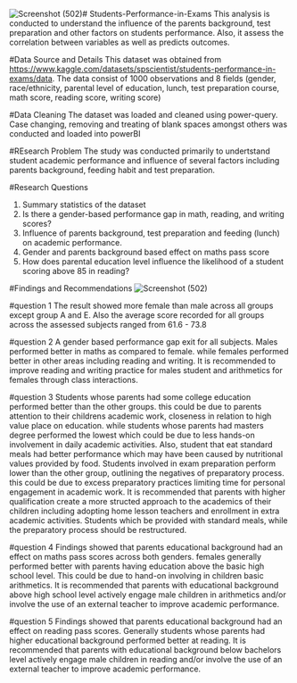![Screenshot (502)](https://github.com/user-attachments/assets/88b81496-fddb-43e1-958a-0ba1d1702597)# Students-Performance-in-Exams
This analysis is conducted to understand the influence of the parents background, test preparation and other factors on students performance. Also, it assess the correlation between variables as well as predicts outcomes.

#Data Source and Details
This dataset was obtained from https://www.kaggle.com/datasets/spscientist/students-performance-in-exams/data. The data consist of 1000 observations and 8 fields (gender,	race/ethnicity,	parental level of education, lunch, test preparation course, math score, reading score, writing score)

#Data Cleaning
The dataset was loaded and cleaned using power-query. Case changing, removing and treating of blank spaces amongst others was conducted and loaded into powerBI

#REsearch Problem
The study was conducted primarily to undertstand student academic performance and influence of several factors including parents background, feeding habit and test preparation.

#Research Questions
1. Summary statistics of the dataset
2. Is there a gender-based performance gap in math, reading, and writing scores?
3. Influence of parents background, test preparation and feeding (lunch) on academic performance.
4. Gender and parents background based effect on maths pass score
5. How does parental education level influence the likelihood of a student scoring above 85 in reading?

#Findings and Recommendations
![Screenshot (502)](https://github.com/user-attachments/assets/9d39e794-c1e6-409b-9c2c-f2c0b3cdbd77)

#question 1
The result showed more female than male across all groups except group A and E. Also the average score recorded for all groups across the assessed subjects ranged from 61.6 - 73.8

#question 2
A gender based performance gap exit for all subjects. Males performed better in maths as compared to female. while females performed better in other areas including reading and writing.
It is recommended to improve reading and writing practice for males student and arithmetics for females through class interactions.

#question 3
Students whose parents had some college education performed better than the other groups. this could be due to parents attention to their childrens academic work, closeness in relation to high value place on education. while students whose parents had masters degree performed the lowest which could be due to less hands-on involvement in  daily academic activities. Also, student that eat standard meals had better performance which may have been caused by nutritional values provided by food. Students involved in exam preparation perform lower than the other group, outlining the negatives of preparatory process. this could be due to excess preparatory practices limiting time for personal engagement in academic work.
It is recommended that parents with higher qualification create a more structed approach to the academics of their children including adopting home lesson teachers and enrollment in extra academic activities. Students which be provided with standard meals, while the preparatory process should be restructured.



#question 4
Findings showed that parents educational background had an effect on maths pass scores across both genders. females generally performed better with parents having education above the basic high school level. This could be due to hand-on involving in children basic arithmetics.
It is recommended that parents with educational background above high school level actively engage male children in arithmetics and/or involve the use of an external teacher to improve academic performance.

#question 5
Findings showed that parents educational background had an effect on reading pass scores. Generally students whose parents had higher educational background performed better at reading. 
It is recommended that parents with educational background below bachelors level actively engage male children in reading and/or involve the use of an external teacher to improve academic performance.

